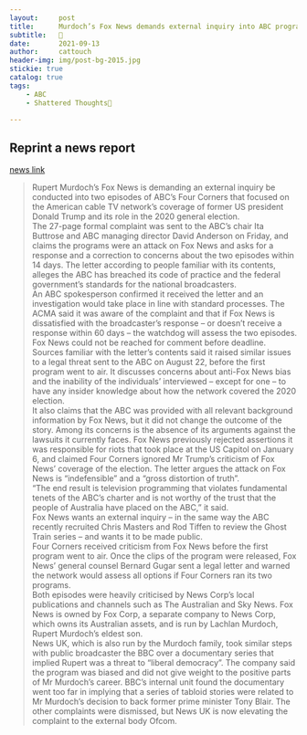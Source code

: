 ```yaml
---
layout:     post                   
title:      Murdoch’s Fox News demands external inquiry into ABC program
subtitle:   🧠
date:       2021-09-13             
author:     cattouch                    
header-img: img/post-bg-2015.jpg   
stickie: true
catalog: true                      
tags:                            
    - ABC
    - Shattered Thoughts🧠

---
```

## Reprint a news report
[news link](https://www.smh.com.au/business/companies/murdoch-s-fox-news-demands-external-inquiry-into-abc-program-20210905-p58owm.html)
> Rupert Murdoch’s Fox News is demanding an external inquiry be conducted into two episodes of ABC’s Four Corners that focused on the American cable TV network’s coverage of former US president Donald Trump and its role in the 2020 general election.</br>
> The 27-page formal complaint was sent to the ABC’s chair Ita Buttrose and ABC managing director David Anderson on Friday, and claims the programs were an attack on Fox News and asks for a response and a correction to concerns about the two episodes within 14 days. The letter according to people familiar with its contents, alleges the ABC has breached its code of practice and the federal government’s standards for the national broadcasters.</br>
> An ABC spokesperson confirmed it received the letter and an investigation would take place in line with standard processes. The ACMA said it was aware of the complaint and that if Fox News is dissatisfied with the broadcaster’s response – or doesn’t receive a response within 60 days – the watchdog will assess the two episodes. Fox News could not be reached for comment before deadline.</br>
> Sources familiar with the letter’s contents said it raised similar issues to a legal threat sent to the ABC on August 22, before the first program went to air. It discusses concerns about anti-Fox News bias and the inability of the individuals’ interviewed – except for one – to have any insider knowledge about how the network covered the 2020 election.</br>
> It also claims that the ABC was provided with all relevant background information by Fox News, but it did not change the outcome of the story. Among its concerns is the absence of its arguments against the lawsuits it currently faces. Fox News previously rejected assertions it was responsible for riots that took place at the US Capitol on January 6, and claimed Four Corners ignored Mr Trump’s criticism of Fox News’ coverage of the election.
> The letter argues the attack on Fox News is “indefensible” and a “gross distortion of truth”.</br>
> “The end result is television programming that violates fundamental tenets of the ABC’s charter and is not worthy of the trust that the people of Australia have placed on the ABC,” it said.</br>
> Fox News wants an external inquiry – in the same way the ABC recently recruited Chris Masters and Rod Tiffen to review the Ghost Train series – and wants it to be made public.</br>
> Four Corners received criticism from Fox News before the first program went to air. Once the clips of the program were released, Fox News’ general counsel Bernard Gugar sent a legal letter and warned the network would assess all options if Four Corners ran its two programs.</br>
> Both episodes were heavily criticised by News Corp’s local publications and channels such as The Australian and Sky News. Fox News is owned by Fox Corp, a separate company to News Corp, which owns its Australian assets, and is run by Lachlan Murdoch, Rupert Murdoch’s eldest son.</br>
> News UK, which is also run by the Murdoch family, took similar steps with public broadcaster the BBC over a documentary series that implied Rupert was a threat to “liberal democracy”. The company said the program was biased and did not give weight to the positive parts of Mr Murdoch’s career. BBC’s internal unit found the documentary went too far in implying that a series of tabloid stories were related to Mr Murdoch’s decision to back former prime minister Tony Blair. The other complaints were dismissed, but News UK is now elevating the complaint to the external body Ofcom.
